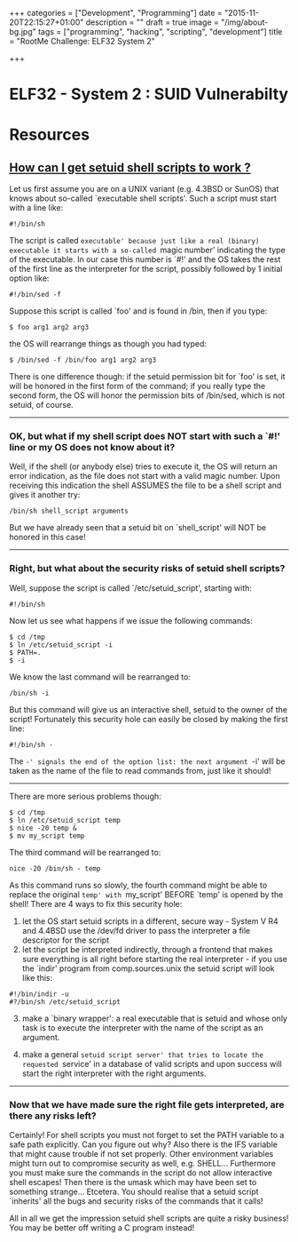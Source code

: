 +++
categories = ["Development", "Programming"]
date = "2015-11-20T22:15:27+01:00"
description = ""
draft = true
image = "/img/about-bg.jpg"
tags = ["programming", "hacking", "scripting", "development"]
title = "RootMe Challenge: ELF32 System 2"

+++

# ELF32 - System 2 : SUID Vulnerabilty

# Resources

## [How can I get setuid shell scripts to work ?](http://www.faqs.org/faqs/unix-faq/faq/part4/section-7.html)

Let us first assume you are on a UNIX variant (e.g. 4.3BSD or SunOS) that knows about so-called `executable shell scripts'.
Such a script must start with a line like:
```
#!/bin/sh
```

The script is called `executable' because just like a real (binary) executable it starts with a so-called `magic number' indicating the type of the executable.  In our case this number is `#!' and the OS takes the rest of the first line as the interpreter for the script, possibly followed by 1 initial option like:
```
#!/bin/sed -f
```

Suppose this script is called `foo' and is found in /bin, then if you type:
```
$ foo arg1 arg2 arg3
```
the OS will rearrange things as though you had typed:
```
$ /bin/sed -f /bin/foo arg1 arg2 arg3
```
There is one difference though: if the setuid permission bit for `foo' is set, it will be honored in the first form of the command; if you really type the second form, the OS will honor the permission bits of /bin/sed, which is not setuid, of course.

----------

### OK, but what if my shell script does NOT start with such a `#!' line or my OS does not know about it?

Well, if the shell (or anybody else) tries to execute it, the OS will return an error indication, as the file does not start with a valid magic number.  Upon receiving this indication the shell ASSUMES the file to be a shell script and gives it another try:
```
/bin/sh shell_script arguments
```

But we have already seen that a setuid bit on `shell_script' will NOT be honored in this case!

----------

### Right, but what about the security risks of setuid shell scripts?

Well, suppose the script is called `/etc/setuid_script', starting with:
```
#!/bin/sh
```        
Now let us see what happens if we issue the following commands:
```
$ cd /tmp
$ ln /etc/setuid_script -i
$ PATH=.
$ -i
```
We know the last command will be rearranged to:
```
/bin/sh -i
```
But this command will give us an interactive shell, setuid to the owner of the script!
Fortunately this security hole can easily be closed by making the first line:
```
#!/bin/sh -
```
The `-' signals the end of the option list: the next argument `-i' will be taken as the name of the file to read commands from, just like it should!

---------

There are more serious problems though:
```
$ cd /tmp
$ ln /etc/setuid_script temp
$ nice -20 temp &
$ mv my_script temp
```
The third command will be rearranged to:
```
nice -20 /bin/sh - temp
```
As this command runs so slowly, the fourth command might be able to replace the original `temp' with `my_script' BEFORE `temp' is opened by the shell!  There are 4 ways to fix this security hole:
  1. let the OS start setuid scripts in a different, secure way
    - System V R4 and 4.4BSD use the /dev/fd driver to pass the interpreter a file descriptor for the script
  2. let the script be interpreted indirectly, through a frontend that makes sure everything is all right before starting the real interpreter - if you use the `indir' program from comp.sources.unix the setuid script will look like this:
```
#!/bin/indir -u
#?/bin/sh /etc/setuid_script
```
  3. make a `binary wrapper': a real executable that is setuid and whose only task is to execute the interpreter with the name of the script as an argument.

  4. make a general `setuid script server' that tries to locate the requested `service' in a database of valid scripts and upon success will start the right interpreter with the right arguments.

---------

### Now that we have made sure the right file gets interpreted, are there any risks left?

Certainly!  For shell scripts you must not forget to set the PATH variable to a safe path explicitly.  Can you figure out why?
Also there is the IFS variable that might cause trouble if not set properly.  Other environment variables might turn out to compromise security as well, e.g. SHELL...  Furthermore you must make sure the commands in the script do not allow interactive shell escapes!  Then there is the umask which may have been set to something strange...
Etcetera.  You should realise that a setuid script `inherits' all the bugs and security risks of the commands that it calls!

All in all we get the impression setuid shell scripts are quite a risky business!  You may be better off writing a C program instead!

